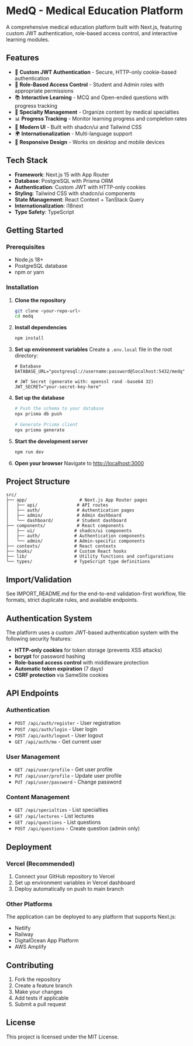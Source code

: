 # MedQ - Medical Education Platform

A comprehensive medical education platform built with Next.js, featuring custom JWT authentication, role-based access control, and interactive learning modules.

## Features

- 🔐 **Custom JWT Authentication** - Secure, HTTP-only cookie-based authentication
- 👥 **Role-Based Access Control** - Student and Admin roles with appropriate permissions
- 📚 **Interactive Learning** - MCQ and Open-ended questions with progress tracking
- 🎯 **Specialty Management** - Organize content by medical specialties
- 📊 **Progress Tracking** - Monitor learning progress and completion rates
- 🎨 **Modern UI** - Built with shadcn/ui and Tailwind CSS
- 🌍 **Internationalization** - Multi-language support
- 📱 **Responsive Design** - Works on desktop and mobile devices

## Tech Stack

- **Framework**: Next.js 15 with App Router
- **Database**: PostgreSQL with Prisma ORM
- **Authentication**: Custom JWT with HTTP-only cookies
- **Styling**: Tailwind CSS with shadcn/ui components
- **State Management**: React Context + TanStack Query
- **Internationalization**: i18next
- **Type Safety**: TypeScript

## Getting Started

### Prerequisites

- Node.js 18+ 
- PostgreSQL database
- npm or yarn

### Installation

1. **Clone the repository**
   ```bash
   git clone <your-repo-url>
   cd medq
   ```

2. **Install dependencies**
   ```bash
   npm install
   ```

3. **Set up environment variables**
   Create a `.env.local` file in the root directory:
   ```env
   # Database
   DATABASE_URL="postgresql://username:password@localhost:5432/medq"
   
   # JWT Secret (generate with: openssl rand -base64 32)
   JWT_SECRET="your-secret-key-here"
   ```

4. **Set up the database**
   ```bash
   # Push the schema to your database
   npx prisma db push
   
   # Generate Prisma client
   npx prisma generate
   ```

5. **Start the development server**
   ```bash
   npm run dev
   ```

6. **Open your browser**
   Navigate to [http://localhost:3000](http://localhost:3000)

## Project Structure

```
src/
├── app/                    # Next.js App Router pages
│   ├── api/               # API routes
│   ├── auth/              # Authentication pages
│   ├── admin/             # Admin dashboard
│   └── dashboard/         # Student dashboard
├── components/            # React components
│   ├── ui/               # shadcn/ui components
│   ├── auth/             # Authentication components
│   └── admin/            # Admin-specific components
├── contexts/             # React contexts
├── hooks/                # Custom React hooks
├── lib/                  # Utility functions and configurations
└── types/                # TypeScript type definitions
```

## Import/Validation

See IMPORT_README.md for the end-to-end validation-first workflow, file formats, strict duplicate rules, and available endpoints.

## Authentication System

The platform uses a custom JWT-based authentication system with the following security features:

- **HTTP-only cookies** for token storage (prevents XSS attacks)
- **bcrypt** for password hashing
- **Role-based access control** with middleware protection
- **Automatic token expiration** (7 days)
- **CSRF protection** via SameSite cookies

## API Endpoints

### Authentication
- `POST /api/auth/register` - User registration
- `POST /api/auth/login` - User login
- `POST /api/auth/logout` - User logout
- `GET /api/auth/me` - Get current user

### User Management
- `GET /api/user/profile` - Get user profile
- `PUT /api/user/profile` - Update user profile
- `PUT /api/user/password` - Change password

### Content Management
- `GET /api/specialties` - List specialties
- `GET /api/lectures` - List lectures
- `GET /api/questions` - List questions
- `POST /api/questions` - Create question (admin only)

## Deployment

### Vercel (Recommended)
1. Connect your GitHub repository to Vercel
2. Set up environment variables in Vercel dashboard
3. Deploy automatically on push to main branch

### Other Platforms
The application can be deployed to any platform that supports Next.js:
- Netlify
- Railway
- DigitalOcean App Platform
- AWS Amplify

## Contributing

1. Fork the repository
2. Create a feature branch
3. Make your changes
4. Add tests if applicable
5. Submit a pull request

## License

This project is licensed under the MIT License.
